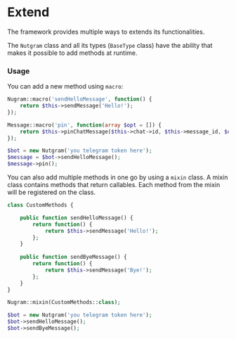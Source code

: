 # Extend

The framework provides multiple ways to extends its functionalities.

The `Nutgram` class and all its types (`BaseType` class) have the ability that makes 
it possible to add methods at runtime.

### Usage
You can add a new method using `macro`:

```php
Nugram::macro('sendHelloMessage', function() {
    return $this->sendMessage('Hello!');
});

Message::macro('pin', function(array $opt = []) {
    return $this->pinChatMessage($this->chat->id, $this->message_id, $opt);
});

$bot = new Nutgram('you telegram token here');
$message = $bot->sendHelloMessage();
$message->pin();
```

You can also add multiple methods in one go by using a `mixin` class. 
A mixin class contains methods that return callables. 
Each method from the mixin will be registered on the class.

```php
class CustomMethods {

    public function sendHelloMessage() {
        return function() {
            return $this->sendMessage('Hello!');
        };
    }
    
    public function sendByeMessage() {
        return function() {
            return $this->sendMessage('Bye!');
        };
    }
}

Nugram::mixin(CustomMethods::class);

$bot = new Nutgram('you telegram token here');
$bot->sendHelloMessage();
$bot->sendByeMessage();
```